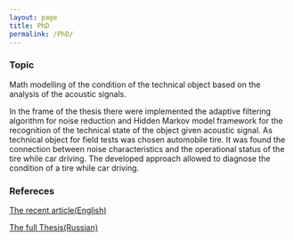 ```yaml
---
layout: page
title: PhD
permalink: /PhD/
---
```


### Topic

Math modelling of the condition of the technical object based on the analysis of the acoustic signals. 

In the frame of the thesis there were implemented the adaptive filtering algorithm for noise reduction and Hidden Markov model framework for the recognition of the technical state of the object given acoustic signal. 
As technical object for field tests was chosen automobile tire. It was found the connection between noise characteristics and the operational status of the tire while car driving. The developed approach allowed to diagnose the condition of a tire while car driving.

### Refereces

[The recent article(English)](http://ceur-ws.org/Vol-1145/paper7.pdf)

[The full Thesis(Russian)](https://drive.google.com/open?id=0B0jDQTJWpzD3S193SHJpUUczVzA)


